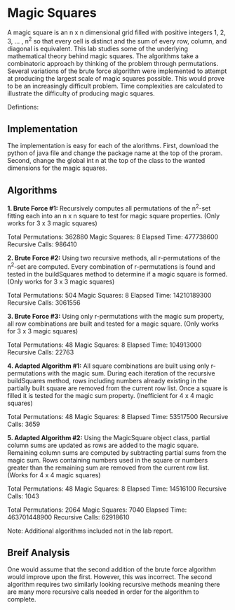 # Magic Squares

A magic square is an n x n dimensional grid filled with positive integers 1, 2, 3, ... , n<sup>2</sup> so that every cell is distinct and the sum of every row, column, and diagonal is equivalent. This lab studies some of the underlying mathematical theory behind magic squares. The algorithms take a combinatoric approach by thinking of the problem through permutations. Several variations of the brute force algorithm were implemented to attempt at producing the largest scale of magic squares possible. This would prove to be an increasingly difficult problem. Time complexities are calculated to illustrate the difficulty of producing magic squares. 

Defintions:

## Implementation

The implementation is easy for each of the alorithms. First, download the python of java file and change the package name at the top of the proram. Second, change the global int n at the top of the class to the wanted dimensions for the magic squares.

## Algorithms

**1. Brute Force #1:** Recursively computes all permutations of the n<sup>2</sup>-set fitting each into an n x n square to test for magic square properties. (Only works for 3 x 3 magic squares) 

Total Permutations: 362880
Magic Squares: 8
Elapsed Time: 477738600
Recursive Calls: 986410

**2. Brute Force #2:** Using two recursive methods, all r-permutations of the n<sup>2</sup>-set are computed. Every combination of r-permutations is found and tested in the buildSquares method to determine if a magic square is formed. (Only works for 3 x 3 magic squares)

Total Permutations: 504
Magic Squares: 8
Elapsed Time: 14210189300
Recursive Calls: 3061556

**3. Brute Force #3:** Using only r-permutations with the magic sum property, all row combinations are built and tested for a magic square. (Only works for 3 x 3 magic squares) 

Total Permutations: 48
Magic Squares: 8
Elapsed Time: 104913000
Recursive Calls: 22763

**4. Adapted Algorithm #1:** All square combinations are built using only r-permutations with the magic sum. During each iteration of the recursive buildSquares method, rows including numbers already existing in the partially built square are removed from the current row list. Once a square is filled it is tested for the magic sum property. (Inefficient for 4 x 4 magic squares)

Total Permutations: 48
Magic Squares: 8
Elapsed Time: 53517500
Recursive Calls: 3659

**5. Adapted Algorithm #2:** Using the MagicSquare object class, partial column sums are updated as rows are added to the magic square. Remaining column sums are computed by subtracting partial sums from the magic sum. Rows containing numbers used in the square or numbers greater than the remaining sum are removed from the current row list. (Works for 4 x 4 magic squares)

Total Permutations: 48
Magic Squares: 8
Elapsed Time: 14516100
Recursive Calls: 1043

Total Permutations: 2064
Magic Squares: 7040
Elapsed Time: 463701448900
Recursive Calls: 62918610

Note: Additional algorithms included not in the lab report.

## Breif Analysis

One would assume that the second addition of the brute force algorithm would improve upon the first. However, this was incorrect. The second algorithm requires two similarly looking recursive methods meaning there are many more recursive calls needed in order for the algorithm to complete.

